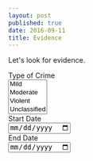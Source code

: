 ```yaml
---
layout: post
published: true
date: 2016-09-11
title: Evidence
---
```

Let's look for evidence.

<form>
    <div class="form-group">
        <label for="inputMake">Type of Crime</label>
        <br/>
        <select multiple class="form-control">
		  <option>Mild</option>
		  <option>Moderate</option>
		  <option>Violent</option>
		  <option>Unclassified</option>
		</select>
    </div>
    <div class="form-group">
        <label for="inputStartDate">Start Date</label> 
        <br/>
        <input type="date" class="form-control" id="inputStartDate" placeholder="04/05/2012">
    </div>
    <div class="form-group">
        <label for="inputEndDate">End Date</label> 
        <br/>
        <input type="date" class="form-control" id="inputEndDate" placeholder="05/14/2013">
    </div>
</form>


